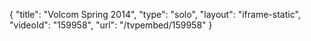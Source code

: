 {
    "title": "Volcom Spring 2014",
    "type": "solo",
    "layout": "iframe-static",
    "videoId": "159958",
    "url": "\/tvpembed\/159958"
}
